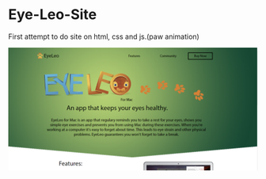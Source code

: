 # Eye-Leo-Site
First attempt to do site on html, css and js.(paw animation)

![alt text](images/result.PNG)
